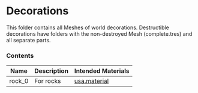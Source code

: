 # Decorations
This folder contains all Meshes of world decorations. Destructible decorations have folders with the non-destroyed Mesh (complete.tres) and all separate parts.

### Contents
| Name | Description | Intended Materials |
|---|---|---|
| rock_0 | For rocks | [usa.material](/base_game/resources/materials/README.md#world) |
